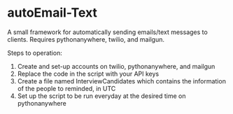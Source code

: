 # autoEmail-Text
A small framework for automatically sending emails/text messages to clients. Requires pythonanywhere, twilio, and mailgun.


Steps to operation:

1. Create and set-up accounts on twilio, pythonanywhere, and mailgun
2. Replace the code in the script with your API keys
3. Create a file named InterviewCandidates which contains the information of the people to reminded, in UTC
4. Set up the script to be run everyday at the desired time on pythonanywhere 

